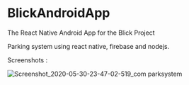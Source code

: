# BlickAndroidApp
The React Native Android App for the Blick Project

Parking system using react native, firebase and nodejs.

Screenshots :

![Screenshot_2020-05-30-23-47-02-519_com parksystem](https://user-images.githubusercontent.com/30195666/83336708-42c18780-a2d3-11ea-831d-e7192f34c5b1.jpg)



